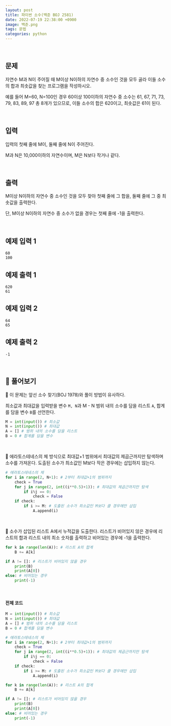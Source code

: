```yaml
---
layout: post
title: 파이썬 소수(백준 BOJ 2581)
date: 2022-07-19 22:38:00 +0900
image: 백준.png
tags: 문법
categories: python
---
```


<br>

## 문제

자연수 M과 N이 주어질 때 M이상 N이하의 자연수 중 소수인 것을 모두 골라 이들 소수의 합과 최솟값을 찾는 프로그램을 작성하시오.

예를 들어 M=60, N=100인 경우 60이상 100이하의 자연수 중 소수는 61, 67, 71, 73, 79, 83, 89, 97 총 8개가 있으므로, 이들 소수의 합은 620이고, 최솟값은 61이 된다.

<br>

## 입력

입력의 첫째 줄에 M이, 둘째 줄에 N이 주어진다.

M과 N은 10,000이하의 자연수이며, M은 N보다 작거나 같다.

<br>

## 출력

M이상 N이하의 자연수 중 소수인 것을 모두 찾아 첫째 줄에 그 합을, 둘째 줄에 그 중 최솟값을 출력한다. 

단, M이상 N이하의 자연수 중 소수가 없을 경우는 첫째 줄에 -1을 출력한다.

<br>

## 예제 입력 1

```
60
100
```

## 예제 출력 1

```
620
61
```

## 예제 입력 2

```
64
65
```

## 예제 출력 2

```
-1
```

<br>

## 📝 풀어보기

📌 이 문제는 앞선 소수 찾기(BOJ 1978)와 풀이 방법이 유사하다.

최소값과 최대값을 입력받을 변수 `M, N`과 M - N 범위 내의 소수를 담을 리스트 `A`, 합계를 담을 변수 `B`를 선언한다. 

``` python
M = int(input()) # 최소값 
N = int(input()) # 최대값
A = [] # 범위 내의 소수를 담을 리스트
B = 0 # 합계를 담을 변수 
```

<br>

📌 에라토스테네스의 체 방식으로 최대값+1 범위에서 최대값의 제곱근까지만 탐색하며 소수를 가져온다. 도출된 소수가 최소값인 M보다 작은 경우에는 삽입하지 않는다.

``` python
# 에라토스테네스의 체
for i in range(2, N+1): # 2부터 최대값+1의 범위까지
    check = True
    for j in range(2, int((i**0.5)+1)): # 최대값의 제곱근까지만 탐색
        if i%j == 0:
            check = False
    if check:
        if i >= M: # 도출된 소수가 최소값인 M보다 클 경우에만 삽입
            A.append(i)
```

<br>

📌  소수가 삽입된 리스트 A에서 누적값을 도출한다. 리스트가 비어있지 않은 경우에 리스트의 합과 리스트 내의 최소 숫자를 출력하고 비어있는 경우에 -1을 출력한다.

``` python
for k in range(len(A)): # 리스트 A의 합계
    B += A[k]  

if A != []: # 리스트가 비어있지 않을 경우
    print(B)
    print(A[0])
else: # 비어있는 경우
    print(-1)
```

<br>

#### 전체 코드

``` python
M = int(input()) # 최소값 
N = int(input()) # 최대값
A = [] # 범위 내의 소수를 담을 리스트
B = 0 # 합계를 담을 변수 

# 에라토스테네스의 체
for i in range(2, N+1): # 2부터 최대값+1의 범위까지
    check = True
    for j in range(2, int((i**0.5)+1)): # 최대값의 제곱근까지만 탐색
        if i%j == 0:
            check = False
    if check:
        if i >= M: # 도출된 소수가 최소값인 M보다 클 경우에만 삽입
            A.append(i)

for k in range(len(A)): # 리스트 A의 합계
    B += A[k]  

if A != []: # 리스트가 비어있지 않을 경우
    print(B)
    print(A[0])
else: # 비어있는 경우
    print(-1)
```

